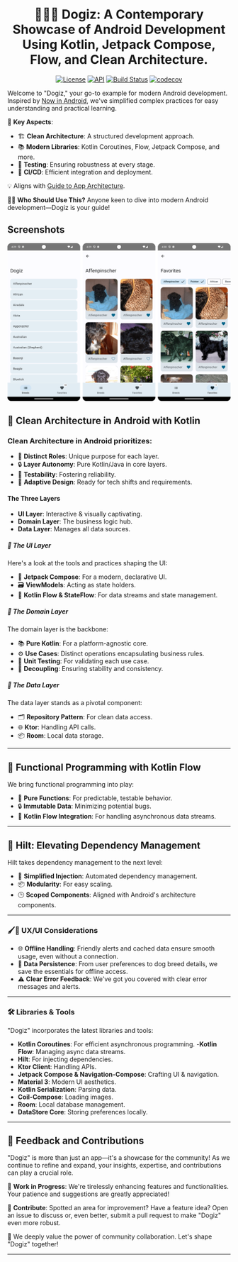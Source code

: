 <h1 align="center">🐾🐶✨ Dogiz: A Contemporary Showcase of Android Development Using Kotlin, Jetpack Compose, Flow, and Clean Architecture.</h1>

<p align="center">
  <a href="https://opensource.org/licenses/MIT"><img alt="License" src="https://img.shields.io/badge/License-MIT-blue.svg"/></a>
  <a href="https://android-arsenal.com/api?level=21"><img alt="API" src="https://img.shields.io/badge/API-21%2B-brightgreen.svg?style=flat"/></a>
  <a href="https://github.com/RubyLichtenstein/Dogiz/actions"><img alt="Build Status" src="https://github.com/RubyLichtenstein/Dogiz/workflows/Android%20CI/badge.svg"/></a>
  <a href="https://codecov.io/github/RubyLichtenstein/Dogiz"><img alt="codecov" src="https://codecov.io/github/RubyLichtenstein/Dogiz/graph/badge.svg?token=0cHmYjFWnV"/></a>
</p>

Welcome to "Dogiz," your go-to example for modern Android development. Inspired
by [Now in Android](https://github.com/android/nowinandroid), we've simplified complex practices for
easy understanding and practical learning.

🎯 **Key Aspects**:

- 🏗️ **Clean Architecture**: A structured development approach.
- 📚 **Modern Libraries**: Kotlin Coroutines, Flow, Jetpack Compose, and more.
- 🧪 **Testing**: Ensuring robustness at every stage.
- 🔄 **CI/CD**: Efficient integration and deployment.

💡 Aligns with [Guide to App Architecture](https://developer.android.com/topic/architecture).

👨‍💻 **Who Should Use This?**
Anyone keen to dive into modern Android development—Dogiz is your guide!

## Screenshots

![screenshots](./art/screenshots.png)

## 🧱 Clean Architecture in Android with Kotlin

### Clean Architecture in Android prioritizes:

- 🎯 **Distinct Roles**: Unique purpose for each layer.
- 🔒 **Layer Autonomy**: Pure Kotlin/Java in core layers.
- 🧪 **Testability**: Fostering reliability.
- 🚀 **Adaptive Design**: Ready for tech shifts and requirements.

#### The Three Layers

- **UI Layer**: Interactive & visually captivating.
- **Domain Layer**: The business logic hub.
- **Data Layer**: Manages all data sources.

##### 🎨 The UI Layer

Here's a look at the tools and practices shaping the UI:

- 🎨 **Jetpack Compose**: For a modern, declarative UI.
- 🗃️ **ViewModels**: Acting as state holders.
- 🌊 **Kotlin Flow & StateFlow**: For data streams and state management.

##### 💼 The Domain Layer

The domain layer is the backbone:

- 📚 **Pure Kotlin**: For a platform-agnostic core.
- ⚙️ **Use Cases**: Distinct operations encapsulating business rules.
- 🧪 **Unit Testing**: For validating each use case.
- 🚀 **Decoupling**: Ensuring stability and consistency.

##### 💾 The Data Layer

The data layer stands as a pivotal component:

- 🗂️ **Repository Pattern**: For clean data access.
- 🌐 **Ktor**: Handling API calls.
- 📦 **Room**: Local data storage.

---

## 🍃 Functional Programming with Kotlin Flow

We bring functional programming into play:

- 🧮 **Pure Functions**: For predictable, testable behavior.
- 🔒 **Immutable Data**: Minimizing potential bugs.
- 🌊 **Kotlin Flow Integration**: For handling asynchronous data streams.

---

## 💉 Hilt: Elevating Dependency Management

Hilt takes dependency management to the next level:

- 🎯 **Simplified Injection**: Automated dependency management.
- 📦 **Modularity**: For easy scaling.
- 🕒 **Scoped Components**: Aligned with Android's architecture components.

---

### 🖌️🎨 UX/UI Considerations

- 🌐 **Offline Handling**: Friendly alerts and cached data ensure smooth usage, even without a
  connection.
- 💾 **Data Persistence**: From user preferences to dog breed details, we save the essentials for
  offline access.
- ⚠️ **Clear Error Feedback**: We've got you covered with clear error messages and alerts.

---

### 🛠️ Libraries & Tools

"Dogiz" incorporates the latest libraries and tools:

- **Kotlin Coroutines**: For efficient asynchronous programming.
  -**Kotlin Flow**: Managing async data streams.
- **Hilt**: For injecting dependencies.
- **Ktor Client**: Handling APIs.
- **Jetpack Compose & Navigation-Compose**: Crafting UI & navigation.
- **Material 3**: Modern UI aesthetics.
- **Kotlin Serialization**: Parsing data.
- **Coil-Compose**: Loading images.
- **Room**: Local database management.
- **DataStore Core**: Storing preferences locally.

---

## 🤝 Feedback and Contributions

"Dogiz" is more than just an app—it's a showcase for the community! As we continue to refine and
expand, your insights, expertise, and contributions can play a crucial role.

🚧 **Work in Progress**: We're tirelessly enhancing features and functionalities. Your patience and
suggestions are greatly appreciated!

👐 **Contribute**: Spotted an area for improvement? Have a feature idea? Open an issue to discuss or,
even better, submit a pull request to make "Dogiz" even more robust.

🙏 We deeply value the power of community collaboration. Let's shape "Dogiz" together!

---



